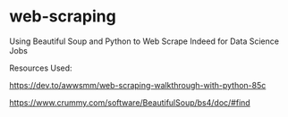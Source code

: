 # web-scraping
Using Beautiful Soup and Python to Web Scrape Indeed for Data Science Jobs

Resources Used:

https://dev.to/awwsmm/web-scraping-walkthrough-with-python-85c

https://www.crummy.com/software/BeautifulSoup/bs4/doc/#find

